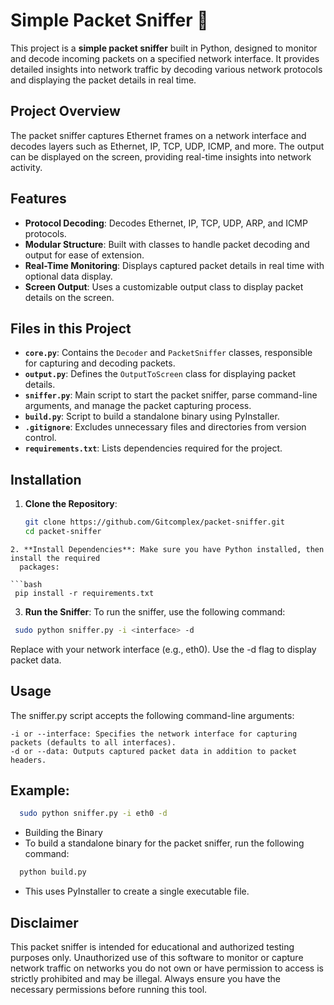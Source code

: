 # Simple Packet Sniffer 📡

This project is a **simple packet sniffer** built in Python, designed to monitor and decode incoming packets on a specified network interface. It provides detailed insights into network traffic by decoding various network protocols and displaying the packet details in real time.

## Project Overview

The packet sniffer captures Ethernet frames on a network interface and decodes layers such as Ethernet, IP, TCP, UDP, ICMP, and more. The output can be displayed on the screen, providing real-time insights into network activity.

## Features

- **Protocol Decoding**: Decodes Ethernet, IP, TCP, UDP, ARP, and ICMP protocols.
- **Modular Structure**: Built with classes to handle packet decoding and output for ease of extension.
- **Real-Time Monitoring**: Displays captured packet details in real time with optional data display.
- **Screen Output**: Uses a customizable output class to display packet details on the screen.

## Files in this Project

- **`core.py`**: Contains the `Decoder` and `PacketSniffer` classes, responsible for capturing and decoding packets.
- **`output.py`**: Defines the `OutputToScreen` class for displaying packet details.
- **`sniffer.py`**: Main script to start the packet sniffer, parse command-line arguments, and manage the packet capturing process.
- **`build.py`**: Script to build a standalone binary using PyInstaller.
- **`.gitignore`**: Excludes unnecessary files and directories from version control.
- **`requirements.txt`**: Lists dependencies required for the project.

## Installation

1. **Clone the Repository**:
   ```bash
   git clone https://github.com/Gitcomplex/packet-sniffer.git
   cd packet-sniffer
   ```

````
2. **Install Dependencies**: Make sure you have Python installed, then install the required
  packages:

```bash
 pip install -r requirements.txt
````

3. **Run the Sniffer**: To run the sniffer, use the following command:

```bash
 sudo python sniffer.py -i <interface> -d
```

Replace <interface> with your network interface (e.g., eth0). Use the -d flag to display packet data.

## Usage

The sniffer.py script accepts the following command-line arguments:

    -i or --interface: Specifies the network interface for capturing packets (defaults to all interfaces).
    -d or --data: Outputs captured packet data in addition to packet headers.

## Example:

```bash
  sudo python sniffer.py -i eth0 -d
```

- Building the Binary
- To build a standalone binary for the packet sniffer, run the following command:

```bash
  python build.py
```

- This uses PyInstaller to create a single executable file.

## Disclaimer

This packet sniffer is intended for educational and authorized testing purposes only. Unauthorized use of this software to monitor or capture network traffic on networks you do not own or have permission to access is strictly prohibited and may be illegal. Always ensure you have the necessary permissions before running this tool.
